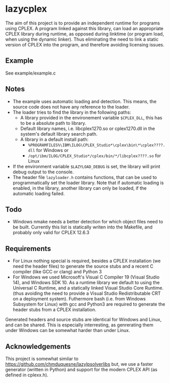 # lazycplex

The aim of this project is to provide an independent runtime for programs
using CPLEX. A program linked against this library, can load an appropriate
CPLEX library during runtime, as opposed during linktime (or program load,
when using the dynamic linker). Thus eliminating the need to link a static
version of CPLEX into the program, and therefore avoiding licensing issues.

## Example
See example/example.c

## Notes
* The example uses automatic loading and detection.
  This means, the source code does not have any reference
  to the loader.
* The loader tries to find the library in the following paths:
  * A library provided in the environement variable `$CPLEX_DLL`,
    this has to be a absolute path to library.
  * Default library names, i.e. libcplex1270.so or cplex1270.dll
    in the system's default library search path.
  * A library in a default install path:
    - `%PROGRAMFILES%\IBM\ILOG\CPLEX_Studio*\cplex\bin\*\cplex????.dll` for Windows or
    - `/opt/ibm/ILOG/CPLEX_Studio*/cplex/bin/*/libcplex????.so` for Linux
* If the environment variable `$LAZYLOAD_DEBUG` is set, the library will print debug
  output to the console.
* The header file `lazyloader.h` contains functions, that can be used to programmatically
  set the loader library. Note that if automatic loading is enabled, in the library,
  another library can only be loaded, if the automatic loading failed.

## Todo
* Windows nmake needs a better detection for which object files need to be built.
  Currently this list is statically writen into the Makefile, and probably only valid
  for CPLEX 12.6.3

## Requirements
* For Linux nothing special is required, besides a CPLEX installation (we need the header files)
  to generate the source stubs and a recent C compiler (like GCC or clang) and Python 3
* For Windows we used Microsoft's Visual C Compiler 19 (Visual Studio 14),
  and Windows SDK 10. As a runtime library we default to using the Universal C Runtime,
  and a statically linked Visual Studio Core Runtime. (thus avoiding the need to provide a
  Visual Studio Redistributable CRT on a deployment system).
  Futhermore bash (i.e. from Windows Subsystem for Linux) with gcc and Python3 are required
  to generate the header stubs from a CPLEX installation.

Generated headers and source stubs are identical for Windows and Linux, and can be shared.
This is especially interresting, as genrerating them under Windows can be somewhat harder than
under Linux.

## Acknowledgements
This project is somewhat similar to
https://github.com/chmduquesne/lazylpsolverlibs
but, we use a faster generator (written in Python) and support for the
modern CPLEX API (as defined in cplexx.h).
